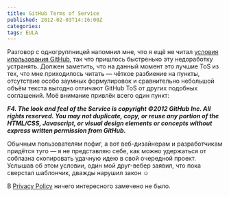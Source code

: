 ```yaml
---
title: GitHub Terms of Service
published: 2012-02-03T14:16:00Z
categories: 
tags: EULA
---
```


Разговор с одногруппницей напомнил мне, что я ещё не читал <a href='http://help.github.com/terms-of-service/'>условия ипользования GitHub</a>, так что пришлось быстренько эту недоработку устранять. Должен заметить, что на данный момент это лучшие ToS из тех, что мне приходилось читать — чёткое разбиение на пункты, отсутствие особо заумных формулировок и сравнительно небольшой объём текста выгодно отличают GitHub ToS от других подобных соглашений. Моё внимание привлёк всего один пункт:

<b><i>F4. The look and feel of the Service is copyright ©2012 GitHub Inc. All rights reserved. You may not duplicate, copy, or reuse any portion of the HTML/CSS, Javascript, or visual design elements or concepts without express written permission from GitHub.</i></b>

Обычным пользователям пофиг, а вот веб-дизайнерам и разработчикам придётся туго — я не представляю себе, как можно удержаться от соблазна скопировать удачную идею в свой очередной проект. Услышав об этом условии, один мой друг-вебер заявил, что пока сверстал шаблончик, дважды нарушил закон ☺

В <a href='http://help.github.com/privacy-policy/'>Privacy Policy</a> ничего интересного замечено не было.
